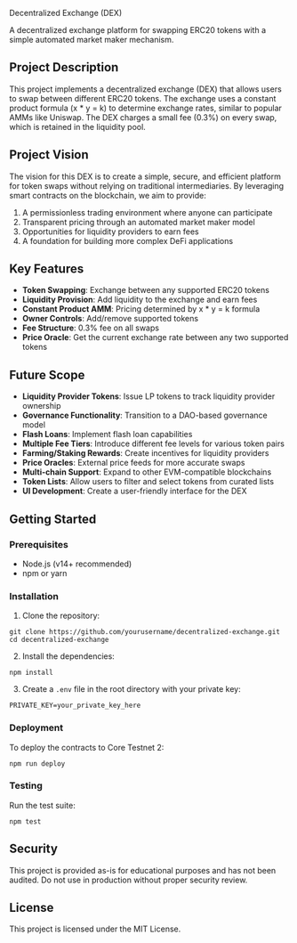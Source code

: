 Decentralized Exchange (DEX)

A decentralized exchange platform for swapping ERC20 tokens with a simple automated market maker mechanism.

## Project Description

This project implements a decentralized exchange (DEX) that allows users to swap between different ERC20 tokens. The exchange uses a constant product formula (x * y = k) to determine exchange rates, similar to popular AMMs like Uniswap. The DEX charges a small fee (0.3%) on every swap, which is retained in the liquidity pool.

## Project Vision

The vision for this DEX is to create a simple, secure, and efficient platform for token swaps without relying on traditional intermediaries. By leveraging smart contracts on the blockchain, we aim to provide:

1. A permissionless trading environment where anyone can participate
2. Transparent pricing through an automated market maker model
3. Opportunities for liquidity providers to earn fees
4. A foundation for building more complex DeFi applications

## Key Features

- **Token Swapping**: Exchange between any supported ERC20 tokens
- **Liquidity Provision**: Add liquidity to the exchange and earn fees
- **Constant Product AMM**: Pricing determined by x * y = k formula
- **Owner Controls**: Add/remove supported tokens
- **Fee Structure**: 0.3% fee on all swaps
- **Price Oracle**: Get the current exchange rate between any two supported tokens

## Future Scope

- **Liquidity Provider Tokens**: Issue LP tokens to track liquidity provider ownership
- **Governance Functionality**: Transition to a DAO-based governance model
- **Flash Loans**: Implement flash loan capabilities
- **Multiple Fee Tiers**: Introduce different fee levels for various token pairs
- **Farming/Staking Rewards**: Create incentives for liquidity providers
- **Price Oracles**: External price feeds for more accurate swaps
- **Multi-chain Support**: Expand to other EVM-compatible blockchains
- **Token Lists**: Allow users to filter and select tokens from curated lists
- **UI Development**: Create a user-friendly interface for the DEX

## Getting Started

### Prerequisites

- Node.js (v14+ recommended)
- npm or yarn

### Installation

1. Clone the repository:
```
git clone https://github.com/yourusername/decentralized-exchange.git
cd decentralized-exchange
```

2. Install the dependencies:
```
npm install
```

3. Create a `.env` file in the root directory with your private key:
```
PRIVATE_KEY=your_private_key_here
```

### Deployment

To deploy the contracts to Core Testnet 2:

```
npm run deploy
```

### Testing

Run the test suite:

```
npm test
```

## Security

This project is provided as-is for educational purposes and has not been audited. Do not use in production without proper security review.

## License

This project is licensed under the MIT License.
